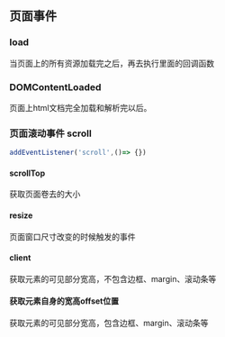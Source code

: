 ## 页面事件
### load
当页面上的所有资源加载完之后，再去执行里面的回调函数

### DOMContentLoaded
页面上html文档完全加载和解析完以后。
### 页面滚动事件 scroll
```js
addEventListener('scroll',()=> {})
```
#### scrollTop
获取页面卷去的大小
#### resize
页面窗口尺寸改变的时候触发的事件

#### client
获取元素的可见部分宽高，不包含边框、margin、滚动条等

#### 获取元素自身的宽高offset位置
获取元素的可见部分宽高，包含边框、margin、滚动条等

